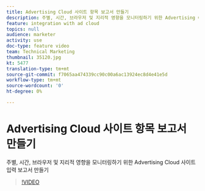 ```yaml
---
title: Advertising Cloud 사이트 항목 보고서 만들기
description: 주별, 시간, 브라우저 및 지리적 영향을 모니터링하기 위한 Advertising Cloud 사이트 입력 보고서 만들기
feature: integration with ad cloud
topics: null
audience: marketer
activity: use
doc-type: feature video
team: Technical Marketing
thumbnail: 35120.jpg
kt: 5477
translation-type: tm+mt
source-git-commit: f7065aa474339cc90c00a6ac13924ec8d4e41e5d
workflow-type: tm+mt
source-wordcount: '0'
ht-degree: 0%

---
```



# Advertising Cloud 사이트 항목 보고서 만들기

주별, 시간, 브라우저 및 지리적 영향을 모니터링하기 위한 Advertising Cloud 사이트 입력 보고서 만들기

>[!VIDEO](https://video.tv.adobe.com/v/35120/?quality=12&learn=on)
